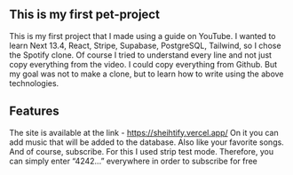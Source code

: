 ## **This is my first pet-project**

This is my first project that I made using a guide on YouTube. I wanted to learn Next 13.4, React, Stripe, Supabase, PostgreSQL, Tailwind, so I chose the Spotify clone. 
Of course I tried to understand every line and not just copy everything from the video. I could copy everything from Github. But my goal was not to make a clone, but to learn how to write using the above technologies.
## Features
The site is available at the link - https://sheihtify.vercel.app/
On it you can add music that will be added to the database.
Also like your favorite songs.
And of course, subscribe. For this I used strip test mode. Therefore, you can simply enter “4242...” everywhere in order to subscribe for free
